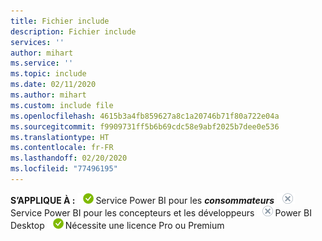 ```yaml
---
title: Fichier include
description: Fichier include
services: ''
author: mihart
ms.service: ''
ms.topic: include
ms.date: 02/11/2020
ms.author: mihart
ms.custom: include file
ms.openlocfilehash: 4615b3a4fb859627a8c1a20746b71f80a722e04a
ms.sourcegitcommit: f9909731ff5b6b69cdc58e9abf2025b7dee0e536
ms.translationtype: HT
ms.contentlocale: fr-FR
ms.lasthandoff: 02/20/2020
ms.locfileid: "77496195"
---
```

<Token>**S’APPLIQUE À :** ![oui](media/yes.png)Service Power BI pour les ***consommateurs*** ![non](media/no.png)Service Power BI pour les concepteurs et les développeurs ![non](media/no.png)Power BI Desktop ![oui](media/yes.png)Nécessite une licence Pro ou Premium </Token>